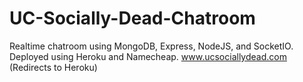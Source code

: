 # UC-Socially-Dead-Chatroom
Realtime chatroom using MongoDB, Express, NodeJS, and SocketIO. Deployed using Heroku and Namecheap.
www.ucsociallydead.com (Redirects to Heroku)
